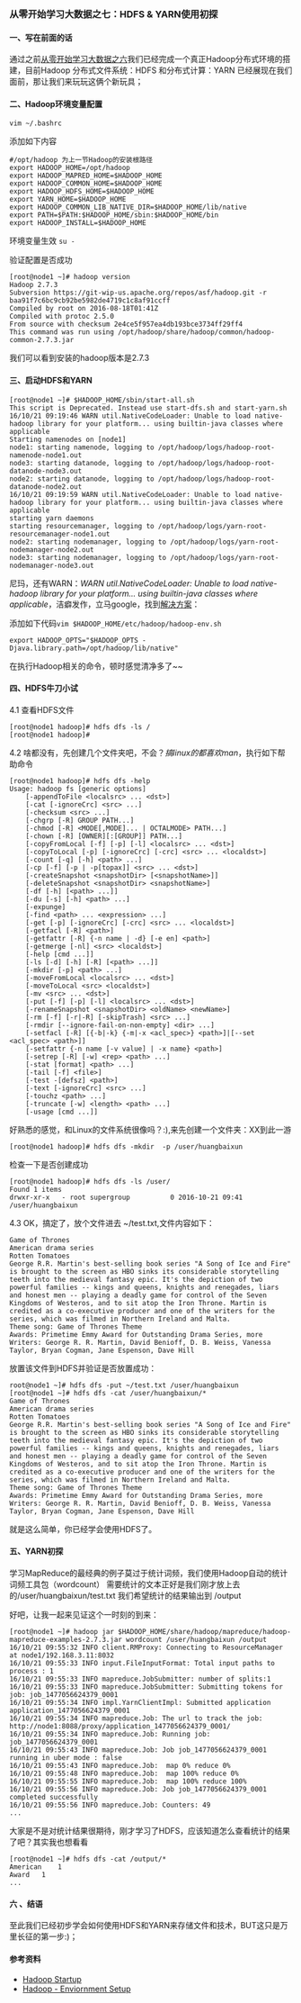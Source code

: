 ### 从零开始学习大数据之七：HDFS & YARN使用初探

#### 一、写在前面的话

通过之前[从零开始学习大数据之六](http://note.youdao.com/noteshare?id=e10087e26ea8651007b05eb7d25e5817)我们已经完成一个真正Hadoop分布式环境的搭建，目前Hadoop 分布式文件系统：HDFS 和分布式计算：YARN 已经展现在我们面前，那让我们来玩玩这俩个新玩具；

#### 二、Hadoop环境变量配置

`vim ~/.bashrc`

添加如下内容

```shell
#/opt/hadoop 为上一节Hadoop的安装根路径
export HADOOP_HOME=/opt/hadoop
export HADOOP_MAPRED_HOME=$HADOOP_HOME
export HADOOP_COMMON_HOME=$HADOOP_HOME
export HADOOP_HDFS_HOME=$HADOOP_HOME
export YARN_HOME=$HADOOP_HOME
export HADOOP_COMMON_LIB_NATIVE_DIR=$HADOOP_HOME/lib/native
export PATH=$PATH:$HADOOP_HOME/sbin:$HADOOP_HOME/bin
export HADOOP_INSTALL=$HADOOP_HOME
```

环境变量生效 `su -`

验证配置是否成功
```shell
[root@node1 ~]# hadoop version
Hadoop 2.7.3
Subversion https://git-wip-us.apache.org/repos/asf/hadoop.git -r baa91f7c6bc9cb92be5982de4719c1c8af91ccff
Compiled by root on 2016-08-18T01:41Z
Compiled with protoc 2.5.0
From source with checksum 2e4ce5f957ea4db193bce3734ff29ff4
This command was run using /opt/hadoop/share/hadoop/common/hadoop-common-2.7.3.jar
```
我们可以看到安装的hadoop版本是2.7.3

#### 三、启动HDFS和YARN
```shell
[root@node1 ~]# $HADOOP_HOME/sbin/start-all.sh
This script is Deprecated. Instead use start-dfs.sh and start-yarn.sh
16/10/21 09:19:46 WARN util.NativeCodeLoader: Unable to load native-hadoop library for your platform... using builtin-java classes where applicable
Starting namenodes on [node1]
node1: starting namenode, logging to /opt/hadoop/logs/hadoop-root-namenode-node1.out
node3: starting datanode, logging to /opt/hadoop/logs/hadoop-root-datanode-node3.out
node2: starting datanode, logging to /opt/hadoop/logs/hadoop-root-datanode-node2.out
16/10/21 09:19:59 WARN util.NativeCodeLoader: Unable to load native-hadoop library for your platform... using builtin-java classes where applicable
starting yarn daemons
starting resourcemanager, logging to /opt/hadoop/logs/yarn-root-resourcemanager-node1.out
node2: starting nodemanager, logging to /opt/hadoop/logs/yarn-root-nodemanager-node2.out
node3: starting nodemanager, logging to /opt/hadoop/logs/yarn-root-nodemanager-node3.out
```

尼玛，还有WARN：*WARN util.NativeCodeLoader: Unable to load native-hadoop library for your platform... using builtin-java classes where applicable*，洁癖发作，立马google，找到[解决方案](http://stackoverflow.com/questions/19943766/hadoop-unable-to-load-native-hadoop-library-for-your-platform-warning)：

添加如下代码`vim $HADOOP_HOME/etc/hadoop/hadoop-env.sh`

```shell
export HADOOP_OPTS="$HADOOP_OPTS -Djava.library.path=/opt/hadoop/lib/native"
```

在执行Hadoop相关的命令，顿时感觉清净多了~~

#### 四、HDFS牛刀小试

4.1 查看HDFS文件

```shell
[root@node1 hadoop]# hdfs dfs -ls /
[root@node1 hadoop]# 
```
4.2 啥都没有，先创建几个文件夹吧，不会？*搞linux的都喜欢man*，执行如下帮助命令

```shell
[root@node1 hadoop]# hdfs dfs -help
Usage: hadoop fs [generic options]
	[-appendToFile <localsrc> ... <dst>]
	[-cat [-ignoreCrc] <src> ...]
	[-checksum <src> ...]
	[-chgrp [-R] GROUP PATH...]
	[-chmod [-R] <MODE[,MODE]... | OCTALMODE> PATH...]
	[-chown [-R] [OWNER][:[GROUP]] PATH...]
	[-copyFromLocal [-f] [-p] [-l] <localsrc> ... <dst>]
	[-copyToLocal [-p] [-ignoreCrc] [-crc] <src> ... <localdst>]
	[-count [-q] [-h] <path> ...]
	[-cp [-f] [-p | -p[topax]] <src> ... <dst>]
	[-createSnapshot <snapshotDir> [<snapshotName>]]
	[-deleteSnapshot <snapshotDir> <snapshotName>]
	[-df [-h] [<path> ...]]
	[-du [-s] [-h] <path> ...]
	[-expunge]
	[-find <path> ... <expression> ...]
	[-get [-p] [-ignoreCrc] [-crc] <src> ... <localdst>]
	[-getfacl [-R] <path>]
	[-getfattr [-R] {-n name | -d} [-e en] <path>]
	[-getmerge [-nl] <src> <localdst>]
	[-help [cmd ...]]
	[-ls [-d] [-h] [-R] [<path> ...]]
	[-mkdir [-p] <path> ...]
	[-moveFromLocal <localsrc> ... <dst>]
	[-moveToLocal <src> <localdst>]
	[-mv <src> ... <dst>]
	[-put [-f] [-p] [-l] <localsrc> ... <dst>]
	[-renameSnapshot <snapshotDir> <oldName> <newName>]
	[-rm [-f] [-r|-R] [-skipTrash] <src> ...]
	[-rmdir [--ignore-fail-on-non-empty] <dir> ...]
	[-setfacl [-R] [{-b|-k} {-m|-x <acl_spec>} <path>]|[--set <acl_spec> <path>]]
	[-setfattr {-n name [-v value] | -x name} <path>]
	[-setrep [-R] [-w] <rep> <path> ...]
	[-stat [format] <path> ...]
	[-tail [-f] <file>]
	[-test -[defsz] <path>]
	[-text [-ignoreCrc] <src> ...]
	[-touchz <path> ...]
	[-truncate [-w] <length> <path> ...]
	[-usage [cmd ...]]
```

好熟悉的感觉，和Linux的文件系统很像吗？:),来先创建一个文件夹：XX到此一游

```shell
[root@node1 hadoop]# hdfs dfs -mkdir  -p /user/huangbaixun
```
检查一下是否创建成功

```shell
[root@node1 hadoop]# hdfs dfs -ls /user/
Found 1 items
drwxr-xr-x   - root supergroup          0 2016-10-21 09:41 /user/huangbaixun
```
4.3 OK，搞定了，放个文件进去  ~/test.txt,文件内容如下：
```
Game of Thrones
American drama series
Rotten Tomatoes
George R.R. Martin's best-selling book series "A Song of Ice and Fire" is brought to the screen as HBO sinks its considerable storytelling teeth into the medieval fantasy epic. It's the depiction of two powerful families -- kings and queens, knights and renegades, liars and honest men -- playing a deadly game for control of the Seven Kingdoms of Westeros, and to sit atop the Iron Throne. Martin is credited as a co-executive producer and one of the writers for the series, which was filmed in Northern Ireland and Malta.
Theme song: Game of Thrones Theme
Awards: Primetime Emmy Award for Outstanding Drama Series, more
Writers: George R. R. Martin, David Benioff, D. B. Weiss, Vanessa Taylor, Bryan Cogman, Jane Espenson, Dave Hill
```
放置该文件到HDFS并验证是否放置成功：

```shell
root@node1 ~]# hdfs dfs -put ~/test.txt /user/huangbaixun
[root@node1 ~]# hdfs dfs -cat /user/huangbaixun/*
Game of Thrones
American drama series
Rotten Tomatoes
George R.R. Martin's best-selling book series "A Song of Ice and Fire" is brought to the screen as HBO sinks its considerable storytelling teeth into the medieval fantasy epic. It's the depiction of two powerful families -- kings and queens, knights and renegades, liars and honest men -- playing a deadly game for control of the Seven Kingdoms of Westeros, and to sit atop the Iron Throne. Martin is credited as a co-executive producer and one of the writers for the series, which was filmed in Northern Ireland and Malta.
Theme song: Game of Thrones Theme
Awards: Primetime Emmy Award for Outstanding Drama Series, more
Writers: George R. R. Martin, David Benioff, D. B. Weiss, Vanessa Taylor, Bryan Cogman, Jane Espenson, Dave Hill
```

就是这么简单，你已经学会使用HDFS了。


#### 五、YARN初探

学习MapReduce的最经典的例子莫过于统计词频，我们使用Hadoop自动的统计词频工具包（wordcount）
需要统计的文本正好是我们刚才放上去的/user/huangbaixun/test.txt 我们希望统计的结果输出到
/output

好吧，让我一起来见证这个一时刻的到来：

```shell
[root@node1 ~]# hadoop jar $HADOOP_HOME/share/hadoop/mapreduce/hadoop-mapreduce-examples-2.7.3.jar wordcount /user/huangbaixun /output
16/10/21 09:55:32 INFO client.RMProxy: Connecting to ResourceManager at node1/192.168.3.11:8032
16/10/21 09:55:33 INFO input.FileInputFormat: Total input paths to process : 1
16/10/21 09:55:33 INFO mapreduce.JobSubmitter: number of splits:1
16/10/21 09:55:33 INFO mapreduce.JobSubmitter: Submitting tokens for job: job_1477056624379_0001
16/10/21 09:55:34 INFO impl.YarnClientImpl: Submitted application application_1477056624379_0001
16/10/21 09:55:34 INFO mapreduce.Job: The url to track the job: http://node1:8088/proxy/application_1477056624379_0001/
16/10/21 09:55:34 INFO mapreduce.Job: Running job: job_1477056624379_0001
16/10/21 09:55:43 INFO mapreduce.Job: Job job_1477056624379_0001 running in uber mode : false
16/10/21 09:55:43 INFO mapreduce.Job:  map 0% reduce 0%
16/10/21 09:55:48 INFO mapreduce.Job:  map 100% reduce 0%
16/10/21 09:55:55 INFO mapreduce.Job:  map 100% reduce 100%
16/10/21 09:55:56 INFO mapreduce.Job: Job job_1477056624379_0001 completed successfully
16/10/21 09:55:56 INFO mapreduce.Job: Counters: 49
...
```

大家是不是对统计结果很期待，刚才学习了HDFS，应该知道怎么查看统计的结果了吧？其实我也想看看

```shell
[root@node1 ~]# hdfs dfs -cat /output/*
American	1
Award	1
...
```

#### 六 、结语

至此我们已经初步学会如何使用HDFS和YARN来存储文件和技术，BUT这只是万里长征的第一步:)；

#### 参考资料

- [Hadoop Startup](https://hadoop.apache.org/docs/r1.2.1/cluster_setup.html#Hadoop+Startup)
- [Hadoop - Enviornment Setup](https://www.tutorialspoint.com/hadoop/hadoop_enviornment_setup.htm)

